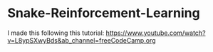 # Snake-Reinforcement-Learning

I made this following this tutorial: https://www.youtube.com/watch?v=L8ypSXwyBds&ab_channel=freeCodeCamp.org

